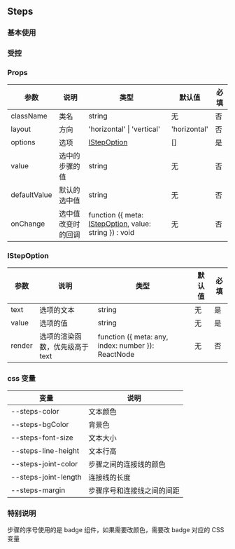 ## Steps

### 基本使用

<code src="../demo/steps/steps1.tsx"></code>

### 受控

<code src="../demo/steps/steps2.tsx"></code>

### Props

| 参数         | 说明               | 类型                                                                   | 默认值       | 必填 |
| ------------ | ------------------ | ---------------------------------------------------------------------- | ------------ | ---- |
| className    | 类名               | string                                                                 | 无           | 否   |
| layout       | 方向               | 'horizontal' \| 'vertical'                                             | 'horizontal' | 否   |
| options      | 选项               | [IStepOption](#istepoption)                                            | []           | 是   |
| value        | 选中的步骤的值     | string                                                                 | 无           | 否   |
| defaultValue | 默认的选中值       | string                                                                 | 无           | 否   |
| onChange     | 选中值改变时的回调 | function ({ meta: [IStepOption](#istepoption), value: string }) : void | 无           | 否   |

### IStepOption

| 参数   | 说明                            | 类型                                               | 默认值 | 必填 |
| ------ | ------------------------------- | -------------------------------------------------- | ------ | ---- |
| text   | 选项的文本                      | string                                             | 无     | 是   |
| value  | 选项的值                        | string                                             | 无     | 是   |
| render | 选项的渲染函数，优先级高于 text | function ({ meta: any, index: number }): ReactNode | 无     | 否   |

### css 变量

| 变量                 | 说明                       |
| -------------------- | -------------------------- |
| --steps-color        | 文本颜色                   |
| --steps-bgColor      | 背景色                     |
| --steps-font-size    | 文本大小                   |
| --steps-line-height  | 文本行高                   |
| --steps-joint-color  | 步骤之间的连接线的颜色     |
| --steps-joint-length | 连接线的长度               |
| --steps-margin       | 步骤序号和连接线之间的间距 |

### 特别说明

步骤的序号使用的是 badge 组件，如果需要改颜色，需要改 badge 对应的 CSS 变量
